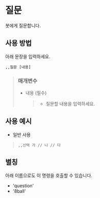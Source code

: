 # 질문
봇에게 질문합니다.

## 사용 방법
아래 문장을 입력하세요.
```
,,질문 [내용]
```

> ### 매개변수
> * 내용 (필수)
>   > * 질문할 내용을 입력하세요.

## 사용 예시
* 일반 사용
> `,,선택 가 // 나 // 다`

## 별칭
아래 이름으로도 이 명령을 호출할 수 있습니다.

* 'question'
* '8ball'